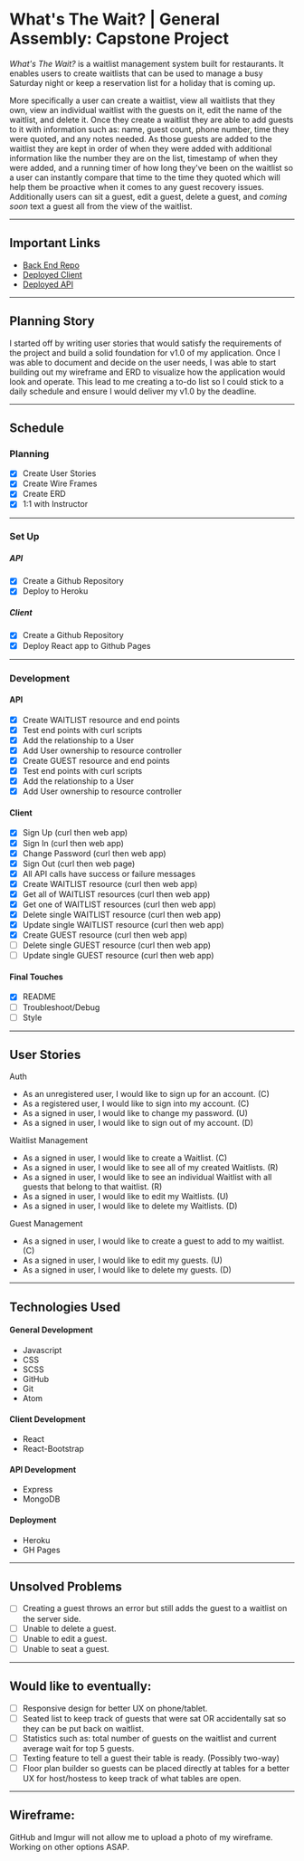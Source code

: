 # What's The Wait? | General Assembly: Capstone Project

*What's The Wait?* is a waitlist management system built for restaurants. It enables users to create waitlists that can be used to manage a busy Saturday night or keep a reservation list for a holiday that is coming up. 

More specifically a user can create a waitlist, view all waitlists that they own, view an individual waitlist with the guests on it, edit the name of the waitlist, and delete it. Once they create a waitlist they are able to add guests to it with information such as: name, guest count, phone number, time they were quoted, and any notes needed. As those guests are added to the waitlist they are kept in order of when they were added with additional information like the number they are on the list, timestamp of when they were added, and a running timer of how long they've been on the waitlist so a user can instantly compare that time to the time they quoted which will help them be proactive when it comes to any guest recovery issues. Additionally users can sit a guest, edit a guest, delete a guest, and _coming soon_ text a guest all from the view of the waitlist. 
___
## Important Links
- [Back End Repo](https://github.com/mjeder/whats-the-wait-api)
- [Deployed Client](https://mjeder.github.io/whats-the-wait-client/)
- [Deployed API](https://whats-the-wait-api.herokuapp.com/)
___
## Planning Story
I started off by writing user stories that would satisfy the requirements of the project and build a solid foundation for v1.0 of my application. Once I was able to document and decide on the user needs, I was able to start building out my wireframe and ERD to visualize how the application would look and operate. This lead to me creating a to-do list so I could stick to a daily schedule and ensure I would deliver my v1.0 by the deadline.
___
## Schedule
### Planning
- [X] Create User Stories
- [X] Create Wire Frames
- [X] Create ERD
- [x] 1:1 with Instructor
___
### Set Up
##### API
- [x] Create a Github Repository
- [x] Deploy to Heroku

##### Client
- [x] Create a Github Repository
- [x] Deploy React app to Github Pages
___
### Development
#### API
- [x] Create WAITLIST resource and end points
- [x] Test end points with curl scripts
- [x] Add the relationship to a User
- [x] Add User ownership to resource controller
- [x] Create GUEST resource and end points
- [x] Test end points with curl scripts
- [x] Add the relationship to a User
- [x] Add User ownership to resource controller

#### Client
- [x] Sign Up (curl then web app)
- [x] Sign In (curl then web app)
- [x] Change Password (curl then web app)
- [x] Sign Out (curl then web page)
- [x] All API calls have success or failure messages
- [x] Create WAITLIST resource (curl then web app)
- [x] Get all of WAITLIST resources (curl then web app)
- [x] Get one of WAITLIST resources (curl then web app)
- [x] Delete single WAITLIST resource (curl then web app)
- [x] Update single WAITLIST resource (curl then web app)
- [x] Create GUEST resource (curl then web app)
- [ ] Delete single GUEST resource (curl then web app)
- [ ] Update single GUEST resource (curl then web app)

#### Final Touches
- [x] README
- [ ] Troubleshoot/Debug
- [ ] Style
___
## User Stories
Auth
- As an unregistered user, I would like to sign up for an account. (C)
- As a registered user, I would like to sign into my account. (C)
- As a signed in user, I would like to change my password. (U)
- As a signed in user, I would like to sign out of my account. (D)

Waitlist Management
- As a signed in user, I would like to create a Waitlist. (C)
- As a signed in user, I would like to see all of my created Waitlists. (R)
- As a signed in user, I would like to see an individual Waitlist with all guests that belong to that waitlist. (R)
- As a signed in user, I would like to edit my Waitlists. (U)
- As a signed in user, I would like to delete my Waitlists. (D)

Guest Management
- As a signed in user, I would like to create a guest to add to my waitlist. (C)
- As a signed in user, I would like to edit my guests. (U)
- As a signed in user, I would like to delete my guests. (D)
___
## Technologies Used
#### General Development
- Javascript
- CSS
- SCSS
- GitHub
- Git
- Atom

#### Client Development
- React
- React-Bootstrap

#### API Development
- Express
- MongoDB

#### Deployment
- Heroku
- GH Pages
___
## Unsolved Problems
- [ ] Creating a guest throws an error but still adds the guest to a waitlist on the server side.
- [ ] Unable to delete a guest.
- [ ] Unable to edit a guest.
- [ ] Unable to seat a guest.
___
## Would like to eventually:
- [ ] Responsive design for better UX on phone/tablet.
- [ ] Seated list to keep track of guests that were sat OR accidentally sat so they can be put back on waitlist.
- [ ] Statistics such as: total number of guests on the waitlist and current average wait for top 5 guests.
- [ ] Texting feature to tell a guest their table is ready. (Possibly two-way)
- [ ] Floor plan builder so guests can be placed directly at tables for a better UX for host/hostess to keep track of what tables are open.

___
## Wireframe:
GitHub and Imgur will not allow me to upload a photo of my wireframe. Working on other options ASAP.
